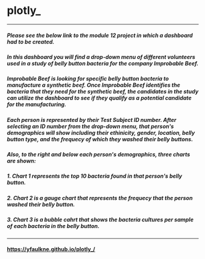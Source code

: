 # plotly_
---
##### Please see the below link to the module 12 project in which a dashboard had to be created.
##### In this dashboard you will find a drop-down menu of different volunteers used in a study of belly button bacteria for the company Improbable Beef.
##### Improbable Beef is looking for specific belly button bacteria to manufacture a synthetic beef. Once Improbable Beef identifies the bacteria that they need for the synthetic beef, the candidates in the study can utilize the dashboard to see if they qualify as a potential candidate for the manufacturing.
##### Each person is represented by their Test Subject ID number. After selecting an ID number from the drop-down menu, that person's demographics will show including their ethinicity, gender, location, belly button type, and the frequecy of which they washed their belly buttons.
##### Also, to the right and below each person's demographics, three charts are shown:
#####  1. Chart 1 represents the top 10 bacteria found in that person's belly button.
#####  2. Chart 2 is a gauge chart that represents the frequecy that the person washed their belly button.
#####  3. Chart 3 is a bubble cahrt that shows the bacteria cultures per sample of each bacteria in the belly button.
---
#### https://yfaulkne.github.io/plotly_/
